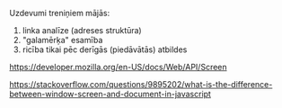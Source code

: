Uzdevumi treniņiem mājās:

1. linka analīze (adreses struktūra)
2. "galamērķa" esamība
3. ricība tikai pēc derīgās (piedāvātās) atbildes

https://developer.mozilla.org/en-US/docs/Web/API/Screen

https://stackoverflow.com/questions/9895202/what-is-the-difference-between-window-screen-and-document-in-javascript
